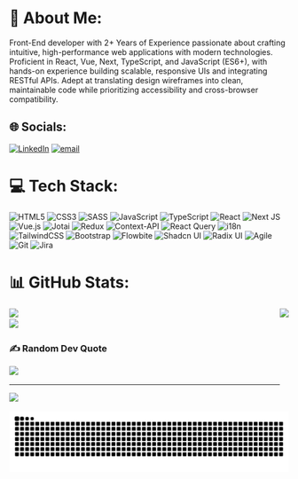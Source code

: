 # 💫 About Me:

Front-End developer with 2+ Years of Experience passionate about crafting intuitive, high-performance web applications with modern technologies. Proficient in React, Vue, Next, TypeScript, and JavaScript (ES6+), with hands-on experience building scalable, responsive UIs and integrating RESTful APIs. Adept at translating design wireframes into clean, maintainable code while prioritizing accessibility and cross-browser compatibility.

## 🌐 Socials:

[![LinkedIn](https://img.shields.io/badge/LinkedIn-%230077B5.svg?logo=linkedin&logoColor=white)](https://linkedin.com/in/https://www.linkedin.com/in/omaradelbayoumy/) [![email](https://img.shields.io/badge/Email-D14836?logo=gmail&logoColor=white)](mailto:omaradelbayoumy@gmail.com)

# 💻 Tech Stack:

![HTML5](https://img.shields.io/badge/html5-%23E34F26.svg?style=for-the-badge&logo=html5&logoColor=white)
![CSS3](https://img.shields.io/badge/css3-%231572B6.svg?style=for-the-badge&logo=css3&logoColor=white)
![SASS](https://img.shields.io/badge/SASS-hotpink.svg?style=for-the-badge&logo=SASS&logoColor=white)
![JavaScript](https://img.shields.io/badge/javascript-%23323330.svg?style=for-the-badge&logo=javascript&logoColor=%23F7DF1E)
![TypeScript](https://img.shields.io/badge/typescript-%23007ACC.svg?style=for-the-badge&logo=typescript&logoColor=white)
![React](https://img.shields.io/badge/react-%2320232a.svg?style=for-the-badge&logo=react&logoColor=%2361DAFB)
![Next JS](https://img.shields.io/badge/Next-black?style=for-the-badge&logo=next.js&logoColor=white)
![Vue.js](https://img.shields.io/badge/vue.js-%2335495e.svg?style=for-the-badge&logo=vuedotjs&logoColor=%234FC08D)
![Jotai](https://img.shields.io/badge/jotai-%23000000.svg?style=for-the-badge&logo=jotai&logoColor=white)
![Redux](https://img.shields.io/badge/redux-%23593d88.svg?style=for-the-badge&logo=redux&logoColor=white)
![Context-API](https://img.shields.io/badge/Context--Api-000000?style=for-the-badge&logo=react)
![React Query](https://img.shields.io/badge/-React%20Query-FF4154?style=for-the-badge&logo=react%20query&logoColor=white)
![i18n](https://img.shields.io/badge/i18n-%2300AEEF.svg?style=for-the-badge&logo=i18next&logoColor=white)
![TailwindCSS](https://img.shields.io/badge/tailwindcss-%2338B2AC.svg?style=for-the-badge&logo=tailwind-css&logoColor=white)
![Bootstrap](https://img.shields.io/badge/bootstrap-%238511FA.svg?style=for-the-badge&logo=bootstrap&logoColor=white)
![Flowbite](https://img.shields.io/badge/Flowbite-%2320232a.svg?style=for-the-badge&logo=flowbite&logoColor=%2361DAFB)
![Shadcn UI](https://img.shields.io/badge/shadcn/ui-%23000000.svg?style=for-the-badge&logo=data:image/png;base64,iVBORw0KGgoAAAANSUhEUgAAAA0AAAANCAYAAABy6+R8AAAACXBIWXMAAAsTAAALEwEAmpwYAAAAgElEQVR4nGNgoDZoZpDfA6Q1gfQ2BgziGcBYE4h3AbECFteATLsJxF5oEllAbADE3kjsnUDsjsbfAcRaQKwAxL+BeAkQBwGxJJrEByB2QOLvAeIkIN4O5YNM+gfEE4BYC4j3A/EWJIk9QOwBxJeAWBTqpJNArIRkEhgADW9gogMGAOGpUB3pI6RIAAAAAElFTkSuQmCC)
![Radix UI](https://img.shields.io/badge/radix%20ui-161618.svg?style=for-the-badge&logo=radix-ui&logoColor=white)
![Agile](https://img.shields.io/badge/agile-%230079BF.svg?style=for-the-badge&logo=jira&logoColor=white)
![Git](https://img.shields.io/badge/git-%23F05033.svg?style=for-the-badge&logo=git&logoColor=white)
![Jira](https://img.shields.io/badge/jira-%230A0FFF.svg?style=for-the-badge&logo=jira&logoColor=white)

# 📊 GitHub Stats:

<img align="right" height="150" src="https://media3.giphy.com/media/v1.Y2lkPTc5MGI3NjExM2d2bnduaWRqY3I2bzZma2pkZzBxY2x5OWpqdWx6NjBlOXRvNWg4bCZlcD12MV9pbnRlcm5hbF9naWZfYnlfaWQmY3Q9Zw/78XCFBGOlS6keY1Bil/giphy.gif"  />

![](https://nirzak-streak-stats.vercel.app/?user=OmarBayoumy01&theme=dark&hide_border=true)<br/>
![](https://github-readme-stats.vercel.app/api/top-langs/?username=OmarBayoumy01&theme=dark&hide_border=true&include_all_commits=true&count_private=true&layout=compact)

### ✍️ Random Dev Quote

![](https://quotes-github-readme.vercel.app/api?type=horizontal&theme=radical)

---

[![](https://visitcount.itsvg.in/api?id=OmarBayoumy01&icon=0&color=0)](https://visitcount.itsvg.in)

<!-- Proudly created with GPRM ( https://gprm.itsvg.in ) -->
<img src="https://raw.githubusercontent.com/OmarBayoumy01/OmarBayoumy01/output/snake.svg" alt="Snake animation" />

<!-- Proudly created with GPRM ( https://gprm.itsvg.in ) -->

